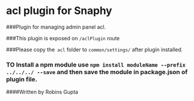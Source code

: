 # acl plugin for Snaphy


###Plugin for managing admin panel acl.

###This plugin is exposed on  `/aclPlugin` route

###Please copy the` acl` folder to `common/settings/` after plugin installed.

### TO Install a npm module use `npm install moduleName --prefix ../../../ --save` and then save the module in package.json of plugin file.


####Written by Robins Gupta

